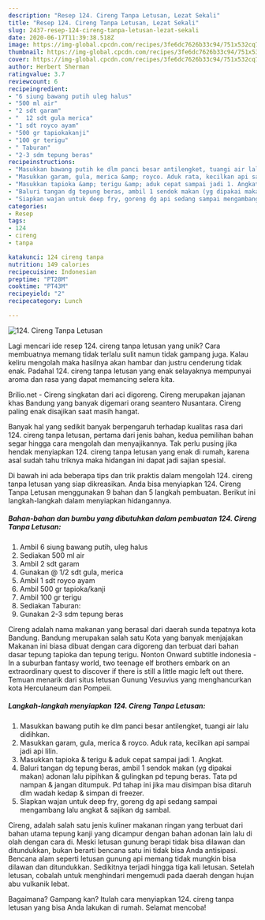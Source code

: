 ```yaml
---
description: "Resep 124. Cireng Tanpa Letusan, Lezat Sekali"
title: "Resep 124. Cireng Tanpa Letusan, Lezat Sekali"
slug: 2437-resep-124-cireng-tanpa-letusan-lezat-sekali
date: 2020-06-17T11:39:38.518Z
image: https://img-global.cpcdn.com/recipes/3fe6dc7626b33c94/751x532cq70/124-cireng-tanpa-letusan-foto-resep-utama.jpg
thumbnail: https://img-global.cpcdn.com/recipes/3fe6dc7626b33c94/751x532cq70/124-cireng-tanpa-letusan-foto-resep-utama.jpg
cover: https://img-global.cpcdn.com/recipes/3fe6dc7626b33c94/751x532cq70/124-cireng-tanpa-letusan-foto-resep-utama.jpg
author: Herbert Sherman
ratingvalue: 3.7
reviewcount: 6
recipeingredient:
- "6 siung bawang putih uleg halus"
- "500 ml air"
- "2 sdt garam"
- "  12 sdt gula merica"
- "1 sdt royco ayam"
- "500 gr tapiokakanji"
- "100 gr terigu"
- " Taburan"
- "2-3 sdm tepung beras"
recipeinstructions:
- "Masukkan bawang putih ke dlm panci besar antilengket, tuangi air lalu didihkan."
- "Masukkan garam, gula, merica &amp; royco. Aduk rata, kecilkan api sampai jadi api lilin."
- "Masukkan tapioka &amp; terigu &amp; aduk cepat sampai jadi 1. Angkat."
- "Baluri tangan dg tepung beras, ambil 1 sendok makan (yg dipakai makan) adonan lalu pipihkan &amp; gulingkan pd tepung beras. Tata pd nampan &amp; jangan ditumpuk. Pd tahap ini jika mau disimpan bisa ditaruh dlm wadah kedap &amp; simpan di freezer."
- "Siapkan wajan untuk deep fry, goreng dg api sedang sampai mengambang lalu angkat &amp; sajikan dg sambal."
categories:
- Resep
tags:
- 124
- cireng
- tanpa

katakunci: 124 cireng tanpa 
nutrition: 149 calories
recipecuisine: Indonesian
preptime: "PT28M"
cooktime: "PT43M"
recipeyield: "2"
recipecategory: Lunch

---
```



![124. Cireng Tanpa Letusan](https://img-global.cpcdn.com/recipes/3fe6dc7626b33c94/751x532cq70/124-cireng-tanpa-letusan-foto-resep-utama.jpg)

Lagi mencari ide resep 124. cireng tanpa letusan yang unik? Cara membuatnya memang tidak terlalu sulit namun tidak gampang juga. Kalau keliru mengolah maka hasilnya akan hambar dan justru cenderung tidak enak. Padahal 124. cireng tanpa letusan yang enak selayaknya mempunyai aroma dan rasa yang dapat memancing selera kita.

Brilio.net - Cireng singkatan dari aci digoreng. Cireng merupakan jajanan khas Bandung yang banyak digemari orang seantero Nusantara. Cireng paling enak disajikan saat masih hangat.

Banyak hal yang sedikit banyak berpengaruh terhadap kualitas rasa dari 124. cireng tanpa letusan, pertama dari jenis bahan, kedua pemilihan bahan segar hingga cara mengolah dan menyajikannya. Tak perlu pusing jika hendak menyiapkan 124. cireng tanpa letusan yang enak di rumah, karena asal sudah tahu triknya maka hidangan ini dapat jadi sajian spesial.


Di bawah ini ada beberapa tips dan trik praktis dalam mengolah 124. cireng tanpa letusan yang siap dikreasikan. Anda bisa menyiapkan 124. Cireng Tanpa Letusan menggunakan 9 bahan dan 5 langkah pembuatan. Berikut ini langkah-langkah dalam menyiapkan hidangannya.

<!--inarticleads1-->

##### Bahan-bahan dan bumbu yang dibutuhkan dalam pembuatan 124. Cireng Tanpa Letusan:

1. Ambil 6 siung bawang putih, uleg halus
1. Sediakan 500 ml air
1. Ambil 2 sdt garam
1. Gunakan  @ 1/2 sdt gula, merica
1. Ambil 1 sdt royco ayam
1. Ambil 500 gr tapioka/kanji
1. Ambil 100 gr terigu
1. Sediakan  Taburan:
1. Gunakan 2-3 sdm tepung beras


Cireng adalah nama makanan yang berasal dari daerah sunda tepatnya kota Bandung. Bandung merupakan salah satu Kota yang banyak menjajakan Makanan ini biasa dibuat dengan cara digoreng dan terbuat dari bahan dasar tepung tapioka dan tepung terigu. Nonton Onward subtitle indonesia - In a suburban fantasy world, two teenage elf brothers embark on an extraordinary quest to discover if there is still a little magic left out there. Temuan menarik dari situs letusan Gunung Vesuvius yang menghancurkan kota Herculaneum dan Pompeii. 

<!--inarticleads2-->

##### Langkah-langkah menyiapkan 124. Cireng Tanpa Letusan:

1. Masukkan bawang putih ke dlm panci besar antilengket, tuangi air lalu didihkan.
1. Masukkan garam, gula, merica &amp; royco. Aduk rata, kecilkan api sampai jadi api lilin.
1. Masukkan tapioka &amp; terigu &amp; aduk cepat sampai jadi 1. Angkat.
1. Baluri tangan dg tepung beras, ambil 1 sendok makan (yg dipakai makan) adonan lalu pipihkan &amp; gulingkan pd tepung beras. Tata pd nampan &amp; jangan ditumpuk. Pd tahap ini jika mau disimpan bisa ditaruh dlm wadah kedap &amp; simpan di freezer.
1. Siapkan wajan untuk deep fry, goreng dg api sedang sampai mengambang lalu angkat &amp; sajikan dg sambal.


Cireng, adalah salah satu jenis kuliner makanan ringan yang terbuat dari bahan utama tepung kanji yang dicampur dengan bahan adonan lain lalu di olah dengan cara di. Meski letusan gunung berapi tidak bisa dilawan dan ditundukkan, bukan berarti bencana satu ini tidak bisa Anda antisipasi. Bencana alam seperti letusan gunung api memang tidak mungkin bisa dilawan dan ditundukkan. Sedikitnya terjadi hingga tiga kali letusan. Setelah letusan, cobalah untuk menghindari mengemudi pada daerah dengan hujan abu vulkanik lebat. 

Bagaimana? Gampang kan? Itulah cara menyiapkan 124. cireng tanpa letusan yang bisa Anda lakukan di rumah. Selamat mencoba!
